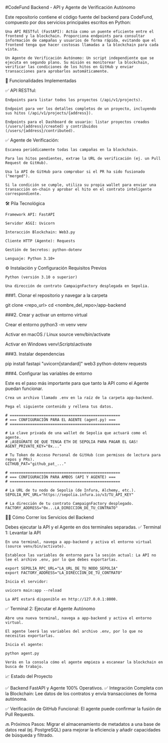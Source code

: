 #CodeFund Backend - API y Agente de Verificación Autónomo

Este repositorio contiene el código fuente del backend para CodeFund, compuesto por dos servicios principales escritos en Python:

    Una API RESTful (FastAPI): Actúa como un puente eficiente entre el frontend y la blockchain. Proporciona endpoints para consultar información de campañas y usuarios de forma rápida, evitando que el frontend tenga que hacer costosas llamadas a la blockchain para cada vista.

    Un Agente de Verificación Autónomo: Un script independiente que se ejecuta en segundo plano. Su misión es monitorear la blockchain, verificar las condiciones de los hitos en GitHub y enviar transacciones para aprobarlos automáticamente.

🚀 Funcionalidades Implementadas

✅ API RESTful:

    Endpoints para listar todos los proyectos (/api/v1/projects).

    Endpoint para ver los detalles completos de un proyecto, incluyendo sus hitos (/api/v1/projects/{address}).

    Endpoints para el Dashboard de usuario: listar proyectos creados (/users/{address}/created) y contribuidos (/users/{address}/contributed).

✅ Agente de Verificación:

    Escanea periódicamente todas las campañas en la blockchain.

    Para los hitos pendientes, extrae la URL de verificación (ej. un Pull Request de GitHub).

    Usa la API de GitHub para comprobar si el PR ha sido fusionado ("merged").

    Si la condición se cumple, utiliza su propia wallet para enviar una transacción on-chain y aprobar el hito en el contrato inteligente correspondiente.

🛠️ Pila Tecnológica

    Framework API: FastAPI

    Servidor ASGI: Uvicorn

    Interacción Blockchain: Web3.py

    Cliente HTTP (Agente): Requests

    Gestión de Secretos: python-dotenv

    Lenguaje: Python 3.10+

⚙️ Instalación y Configuración
Requisitos Previos

    Python (versión 3.10 o superior)

    Una dirección de contrato CampaignFactory desplegada en Sepolia.

###1. Clonar el repositorio y navegar a la carpeta

git clone <repo_url>
cd <nombre_del_repo>/app-backend

###2. Crear y activar un entorno virtual

Crear el entorno
python3 -m venv venv

Activar en macOS / Linux
source venv/bin/activate

Activar en Windows
venv\Scripts\activate

###3. Instalar dependencias

pip install fastapi "uvicorn[standard]" web3 python-dotenv requests

###4. Configurar las variables de entorno

Este es el paso más importante para que tanto la API como el Agente puedan funcionar.

    Crea un archivo llamado .env en la raíz de la carpeta app-backend.

    Pega el siguiente contenido y rellena tus datos.

    # =================================================
    # === CONFIGURACIÓN PARA EL AGENTE (agent.py) ===
    # =================================================

    # La clave privada de una wallet de Sepolia que actuará como el agente.
    # ¡ASEGÚRATE DE QUE TENGA ETH DE SEPOLIA PARA PAGAR EL GAS!
    AGENT_PRIVATE_KEY="0x..."

    # Tu Token de Acceso Personal de GitHub (con permisos de lectura para repos y PRs).
    GITHUB_PAT="github_pat_..."

    # =================================================
    # === CONFIGURACIÓN PARA AMBOS (API Y AGENTE) ===
    # =================================================

    # La URL de tu nodo de Sepolia (de Infura, Alchemy, etc.).
    SEPOLIA_RPC_URL="https://sepolia.infura.io/v3/TU_API_KEY"

    # La dirección de tu contrato CampaignFactory desplegado.
    FACTORY_ADDRESS="0x...LA_DIRECCION_DE_TU_CONTRATO"

🏃‍♂️ Cómo Correr los Servicios del Backend

Debes ejecutar la API y el Agente en dos terminales separadas.
✅ Terminal 1: Levantar la API

    En una terminal, navega a app-backend y activa el entorno virtual (source venv/bin/activate).

    Establece las variables de entorno para la sesión actual: La API no lee el archivo .env, por lo que debes exportarlas.

    export SEPOLIA_RPC_URL="LA_URL_DE_TU_NODO_SEPOLIA"
    export FACTORY_ADDRESS="LA_DIRECCION_DE_TU_CONTRATO"

    Inicia el servidor:

    uvicorn main:app --reload

    La API estará disponible en http://127.0.0.1:8000.

✅ Terminal 2: Ejecutar el Agente Autónomo

    Abre una nueva terminal, navega a app-backend y activa el entorno virtual.

    El agente leerá las variables del archivo .env, por lo que no necesitas exportarlas.

    Inicia el agente:

    python agent.py

    Verás en la consola cómo el agente empieza a escanear la blockchain en busca de trabajo.

📈 Estado del Proyecto

✅ Backend FastAPI y Agente 100% Operativos. ✅ Integración Completa con la Blockchain: Lee datos de los contratos y envía transacciones de forma autónoma.

✅ Verificación de GitHub Funcional: El agente puede confirmar la fusión de Pull Requests.

🔜 Próximos Pasos: Migrar el almacenamiento de metadatos a una base de datos real (ej. PostgreSQL) para mejorar la eficiencia y añadir capacidades de búsqueda y filtrado.
